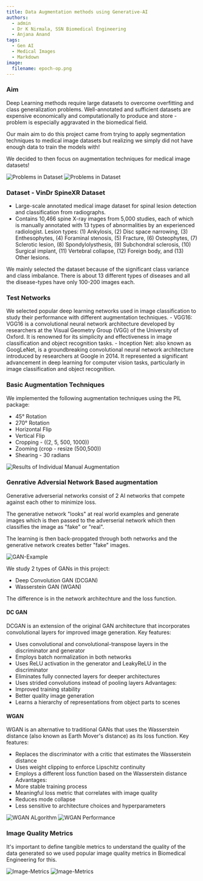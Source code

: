 ```yaml
---
title: Data Augmentation methods using Generative-AI
authors:
  - admin
  - Dr K Nirmala, SSN Biomedical Engineering
  - Anjana Anand
tags:
  - Gen AI
  - Medical Images
  - Markdown
image:
  filename: epoch-op.png
---
```

### Aim

Deep Learning methods require large datasets to overcome overfitting and class generalization problems.
Well-annotated and sufficient datasets are expensive economically and computationally to produce and store - problem is especially aggravated in the biomedical field. 

Our main aim to do this project came from trying to apply segmentation techniques to medical image datasets but realizing we simply did not have enough data to train the models with! 

We decided to then focus on augmentation techniques for medical image datasets! 

![Problems in Dataset](mot1.png)
![Problems in Dataset](mot2.png)

### Dataset - VinDr SpineXR Dataset

- Large-scale annotated medical image dataset for spinal lesion detection and classification from radiographs. 
- Contains 10,466 spine X-ray images from 5,000 studies, each of which is manually annotated with 13 types of abnormalities by an experienced radiologist.
Lesion types: (1) Ankylosis, (2) Disc space narrowing, (3) Enthesophytes, (4) Foraminal stenosis, (5) Fracture, (6) Osteophytes, (7) Sclerotic lesion, (8) Spondylolysthesis, (9) Subchondral sclerosis, (10) Surgical implant, (11) Vertebral collapse, (12) Foreign body, and (13) Other lesions.

We mainly selected the dataset because of the significant class variance and class imbalance. There is about 13 different types of diseases and all the disease-types have only 100-200 images each.

### Test Networks 

We selected popular deep learning networks used in image classification to study their performance with different augmentation techniques. 
      - VGG16: VGG16 is a convolutional neural network architecture developed by researchers at the Visual Geometry Group (VGG) of the University of Oxford. It is renowned for its simplicity and effectiveness in image classification and object recognition tasks. 
      - Inception Net: also known as GoogLeNet, is a groundbreaking convolutional neural network architecture introduced by researchers at Google in 2014. It represented a significant advancement in deep learning for computer vision tasks, particularly in image classification and object recognition.


### Basic Augmentation Techniques 

We implemented the following augmentation techniques using the PIL package: 
- 45° Rotation
- 270° Rotation
- Horizontal Flip
- Vertical Flip
- Cropping - ((2, 5, 500, 1000))
- Zooming (crop - resize (500,500))
- Shearing - 30 radians

![Results of Individual Manual Augmentation](results-aug-1.png)

### Genrative Adversial Network Based augmentation 

Generative adverserial networks consist of 2 AI networks that compete against each other to minimize loss. 

The generative network "looks" at real world examples and generate images which is then passed to the adverserial network which then classifies the image as "fake" or "real". 

The learning is then back-propgated through both networks and the generative network creates better "fake" images. 

![GAN-Example](GAN-arch.png)

We study 2 types of GANs in this project: 

- Deep Convolution GAN (DCGAN)
- Wasserstein GAN (WGAN)

The difference is in the network architechture and the loss function. 

#### DC GAN 

DCGAN is an extension of the original GAN architecture that incorporates convolutional layers for improved image generation.
Key features:
- Uses convolutional and convolutional-transpose layers in the discriminator and generator
- Employs batch normalization in both networks
- Uses ReLU activation in the generator and LeakyReLU in the discriminator
- Eliminates fully connected layers for deeper architectures
- Uses strided convolutions instead of pooling layers
Advantages:
- Improved training stability
- Better quality image generation
- Learns a hierarchy of representations from object parts to scenes


#### WGAN 

WGAN is an alternative to traditional GANs that uses the Wasserstein distance (also known as Earth Mover's distance) as its loss function.
Key features:
- Replaces the discriminator with a critic that estimates the Wasserstein distance
- Uses weight clipping to enforce Lipschitz continuity
- Employs a different loss function based on the Wasserstein distance
Advantages:
- More stable training process
- Meaningful loss metric that correlates with image quality
- Reduces mode collapse
- Less sensitive to architecture choices and hyperparameters

![WGAN ALgorithm](wgan-alg.png)
![WGAN Performance](wgan-perf.png)
### Image Quality Metrics 

It's important to define tangible metrics to understand the quality of the data generated so we used popular image quality metrics in Biomedical Engineering for this. 

![Image-Metrics](Quality-Metrics.png)
![Image-Metrics](metrics-op.png)



